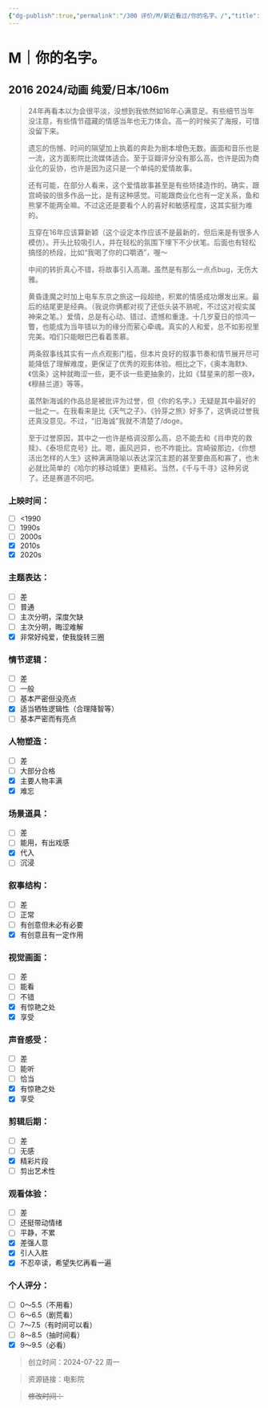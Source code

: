 ```yaml
---
{"dg-publish":true,"permalink":"/300 评价/M/新近看过/你的名字。/","title":"你的名字。","tags":["M","爱情","动画"],"created":"2024-07-22T17:31:05.164+08:00","updated":"2024-07-22T19:17:22.689+08:00"}
---
```


# M｜你的名字。
## 2016 2024/动画 纯爱/日本/106m
>24年再看本以为会很平淡，没想到我依然如16年心满意足。有些细节当年没注意，有些情节蕴藏的情感当年也无力体会。高一的时候买了海报，可惜没留下来。
>
>遗忘的伤憾、时间的隔望加上执着的奔赴为剧本增色无数。画面和音乐也是一流，这方面影院比流媒体适合。至于豆瓣评分没有那么高，也许是因为商业化的妥协，也许是因为这只是一个单纯的爱情故事。
>
>还有可能，在部分人看来，这个爱情故事甚至是有些矫揉造作的。确实，跟宫崎骏的很多作品一比，是有这种感觉。可能跟商业化也有一定关系，鱼和熊掌不能两全嘛。不过这还是要看个人的喜好和敏感程度，这其实挺为难的。
>
>互穿在16年应该算新颖（这个设定本作应该不是最新的，但后来是有很多人模仿）。开头比较吸引人，并在轻松的氛围下埋下不少伏笔。后面也有轻松搞怪的桥段，比如“我喝了你的口嚼酒”，喔～
>
>中间的转折真心不错，将故事引入高潮。虽然是有那么一点点bug，无伤大雅。
>
>黄昏逢魔之时加上电车东京之旅这一段超绝，积累的情感成功爆发出来。最后的结尾更是经典。（我说你俩都对视了还低头装不熟呢，不过这对视实属神来之笔。）爱情，总是有心动、错过、遗憾和重逢。十几岁夏日的惊鸿一瞥，也能成为当年错以为的缘分而萦心牵魂。真实的人和爱，总不如影视里完美。咱们只能眼巴巴看着羡慕。
>
>两条叙事线其实有一点点观影门槛，但本片良好的叙事节奏和情节展开尽可能降低了理解难度，更保证了优秀的观影体验。相比之下，《奥本海默》、《信条》这种就晦涩一些，更不谈一些更抽象的，比如《彗星来的那一夜》，《穆赫兰道》等等。
>
>虽然新海诚的作品总是被批评为过誉，但《你的名字。》无疑是其中最好的一批之一。在我看来是比《天气之子》、《铃芽之旅》好多了，这俩说过誉我还真没意见。不过，“旧海诚”我就不清楚了/doge。
>
>至于过誉原因，其中之一也许是格调没那么高，总不能去和《肖申克的救赎》、《泰坦尼克号》比。嗯，画风迥异，也不咋能比。宫崎骏那边，《你想活出怎样的人生》这种满满隐喻以表达深沉主题的甚至要曲高和寡了，也未必就比简单的《哈尔的移动城堡》更精彩。当然，《千与千寻》这种另说了。还是赛道不同吧。
### 上映时间：
- [ ] <1990
- [ ] 1990s
- [ ] 2000s
- [x] 2010s
- [x] 2020s
### 主题表达：
- [ ] 差
- [ ] 普通
- [ ] 主次分明，深度欠缺
- [ ] 主次分明，晦涩难解
- [x] 非常好纯爱，使我旋转三圈
### 情节逻辑：
- [ ] 差
- [ ] 一般
- [ ] 基本严密但没亮点
- [x] 适当牺牲逻辑性（合理降智等）
- [ ] 基本严密而有亮点
### 人物塑造：
- [ ] 差
- [ ] 大部分合格
- [x] 主要人物丰满
- [x] 难忘
### 场景道具：
- [ ] 差
- [ ] 能用，有出戏感
- [x] 代入
- [ ] 沉浸
### 叙事结构：
- [ ] 差
- [ ] 正常
- [ ] 有创意但未必有必要
- [x] 有创意且有一定作用
### 视觉画面：
- [ ] 差
- [ ] 能看
- [ ] 不错
- [x] 有惊艳之处
- [x] 享受
### 声音感受：
- [ ] 差
- [ ] 能听
- [ ] 恰当
- [x] 有惊艳之处
- [x] 享受
### 剪辑后期：
- [ ] 差
- [ ] 无感
- [x] 精彩片段
- [ ] 剪出艺术性
### 观看体验：
- [ ] 差
- [ ] 还挺带动情绪
- [ ] 平静，不累
- [x] 差强人意
- [x] 引人入胜
- [x] 不忍卒读，希望失忆再看一遍
### 个人评分：
- [ ] 0～5.5（不用看）
- [ ] 6～6.5（剧荒看）
- [ ] 7～7.5（有时间可以看）
- [ ] 8～8.5（抽时间看）
- [x] 9～9.5（必看）

>创立时间：2024-07-22 周一

>资源链接：电影院

>~~修改时间：~~



